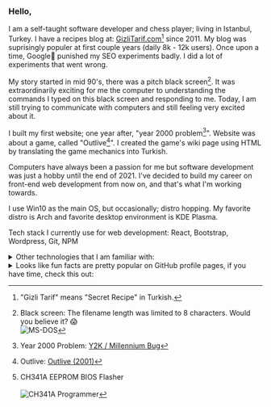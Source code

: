 
### Hello,

I am a self-taught software developer and chess player; living in Istanbul, Turkey. I have a recipes blog at: [GizliTarif.com](https://www.gizlitarif.com)[^1] since 2011.
My blog was suprisingly populer at first couple years (daily 8k - 12k users). Once upon a time, Google🤖 punished my SEO experiments badly. I did a lot of experiments that went wrong.

My story started in mid 90's, there was a pitch black screen[^2]. It was extraordinarily exciting for me the computer to understanding the commands I typed on this black screen and responding to me. Today, I am still trying to communicate with computers and still feeling very excited about it.

I built my first website; one year after, "year 2000 problem[^3]". Website was about a game, called "Outlive[^4]". I created the game's wiki page using HTML by translating the game mechanics into Turkish.

Computers have always been a passion for me but software development was just a hobby until the end of 2021. I've decided to build my career on front-end web development from now on, and that's what I'm working towards.

I use Win10 as the main OS, but occasionally; distro hopping. My favorite distro is Arch and favorite desktop environment is KDE Plasma.

Tech stack I currently use for web development: React, Bootstrap, Wordpress, Git, NPM

<details>
<summary>Other technologies that I am familiar with:</summary>
Tailwind, SCSS, Phyton, PHP, Dart (Flutter), Gulp, AdSense, Google Ads (AdWords), Hosting & Domain, VPS/VDS, Plesk, Cpanel, SEO.
</details>

<details>
<summary>Looks like fun facts are pretty popular on GitHub profile pages, if you have time, check this out:</summary>

In 2001, I updated the BIOS of my computer's motherboard with another brand's motherboard, and the computer did not turn on (POST) again until it was sent for service. The service almost charged me for a new motherboard and reprogrammed the BIOS chip with an external device. Lesson learned? Let's see.

In 2009, I overclocked my laptop's external GPU, causing it to overheat and break beyond repair. Lesson learned? Let's see.

In 2019, I tried to overclock the newly purchased desktop computer's GeForce GTX 1050 TI graphics card by editing its BIOS and writing it to the chip. However, I corrupted the voltage values of the chip, causing the video card to be inoperable with any motherboard. Lesson learned? Let's see.

I remembered what happened to me in 2001, and in 2019, I had an idea that there might be devices on the market that could write chips externally. I googled a few questions, read some articles, and found a device[^5] that I bought. Although it might have worked in theory, I had no idea what I was doing. I also asked a few questions on YouTube and watched videos. Then I found the original BIOS of my video card on the internet, downloaded it, and plugged this newly purchased device into another working computer. I used the original BIOS file and the device to reprogram the chip with information I had learned from YouTube videos 15 minutes earlier. 🎉Hooray!🎉 My GPU started working again.

At first glance, people may think that I haven't learned a lesson from these experiences because I will break things again, right? Or at least the lesson that I learned is "you shouldn't break things you don't know about by playing with curiosity." Wrong!

These were exciting things for me to learn. A little detail that I learned from the service disaster that happened to me in 2001 turned into a miracle 18 years later. Break, build, repeat. That's the lesson for me...
</details>

[^1]: "Gizli Tarif" means "Secret Recipe" in Turkish.
[^2]: Black screen: The filename length was limited to 8 characters. Would you believe it? :scream:
\
![MS-DOS](https://user-images.githubusercontent.com/6636688/184540115-df496264-2e02-4341-8f1d-c5edcc826a66.png)
[^3]: Year 2000 Problem: [Y2K / Millennium Bug](https://en.wikipedia.org/wiki/Year_2000_problem)
[^4]: Outlive: [Outlive (2001)](https://en.wikipedia.org/wiki/Outlive)
[^5]: CH341A EEPROM BIOS Flasher  
\
![CH341A Programmer](https://user-images.githubusercontent.com/6636688/184550630-e2a716df-98ce-49c4-aadc-d2d1a148a009.jpg)

